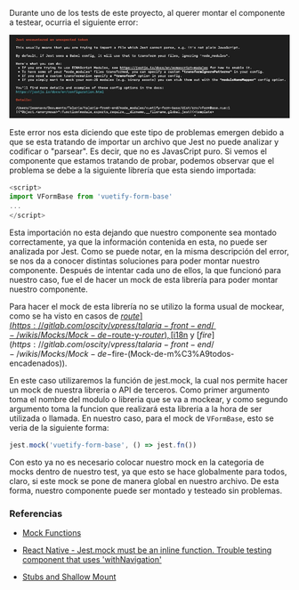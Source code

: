 Durante uno de los tests de este proyecto, al querer montar el componente a testear, ocurria el siguiente error:

![image](uploads/93c9ed01dc2402ffdcfae263dd404819/image.png)

Este error nos esta diciendo que este tipo de problemas emergen debido a que se esta tratando de importar un archivo que Jest no puede analizar y codificar o "parsear". Es decir, que no es JavasCript puro. Si vemos el componente que estamos tratando de probar, podemos observar que el problema se debe a la siguiente librería que esta siendo importada:

```javascript
<script>
import VFormBase from 'vuetify-form-base'
...
</script>
```

Esta importación no esta dejando que nuestro componente sea montado correctamente, ya que la información contenida en esta, no puede ser analizada por Jest. Como se puede notar, en la misma descripción del error, se nos da a conocer distintas soluciones para poder montar nuestro componente. Después de intentar cada uno de ellos, la que funcionó para nuestro caso, fue el de hacer un mock de esta librería para poder montar nuestro componente. 

Para hacer el mock de esta librería no se utilizo la forma usual de mockear, como se ha visto en casos de [$route](https://gitlab.com/oscity/vpress/talaria-front-end/-/wikis/Mocks/Mock-de-$route-y-$router), [$i18n](https://gitlab.com/oscity/vpress/talaria-front-end/-/wikis/Mocks/Mock-de-$i18n) y [$fire](https://gitlab.com/oscity/vpress/talaria-front-end/-/wikis/Mocks/Mock-de-$fire-(Mock-de-m%C3%A9todos-encadenados)). 

En este caso utilizaremos la función de jest.mock, la cual nos permite hacer un mock de nuestra libreria o API de terceros. Como primer argumento toma el nombre del modulo o libreria que se va a mockear, y como segundo argumento toma la funcion que realizará esta libreria a la hora de ser utilizada o llamada. En nuestro caso, para el mock de `VFormBase`, esto se veria de la siguiente forma: 

```javascript
jest.mock('vuetify-form-base', () => jest.fn())
```

Con esto ya no es necesario colocar nuestro mock en la categoria de mocks dentro de nuestro test, ya que esto se hace globalmente para todos, claro, si este mock se pone de manera global en nuestro archivo. De esta forma, nuestro componente puede ser montado y testeado sin problemas. 

<h3> Referencias </h3>

- [Mock Functions](https://jestjs.io/docs/mock-functions)

- [React Native - Jest.mock must be an inline function. Trouble testing component that uses 'withNavigation'](https://stackoverflow.com/questions/53146079/react-native-jest-mock-must-be-an-inline-function-trouble-testing-component-t)

- [Stubs and Shallow Mount](https://next.vue-test-utils.vuejs.org/guide/advanced/stubs-shallow-mount.html)